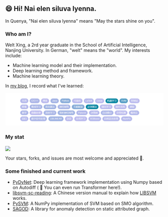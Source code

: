 ## :smile: Hi! Nai elen siluva lyenna.

In Quenya, "Nai elen siluva lyenna" means "May the stars shine on you".

### Who am I?

Welt Xing, a 2rd year graduate in the School of Artificial Intelligence, Nanjing University. In German, "welt" means the "world". My interests include:

- Machine learning model and their implementation.
- Deep learning method and framework.
- Machine learning theory.

In [my blog](https://xingcy.net), I record what I've learned:

<img src="tags.png" alt="1" style="zoom:67%;" />

### My stat

<img align="center" src="https://github-readme-stats.vercel.app/api?username=Kaslanarian&show_icons=true&count_private=true&hide=prs&theme=radical" border=0>

Your stars, forks, and issues are most welcome and appreciated :partying_face:.

### Some finished and current work

- [PyDyNet](https://github.com/Kaslanarian/PyDyNet): Deep learning framework implementation using Numpy based on Autodiff ( :star2: You can even run Transformer here!).
- [libsvm-sc-reading](https://github.com/Kaslanarian/libsvm-sc-reading): A Chinese version manual to explain how [LIBSVM](https://github.com/cjlin1/libsvm) works.
- [PySVM](https://github.com/Kaslanarian/PySVM): A NumPy implementation of SVM based on SMO algorithm.
- [SAGOD](https://github.com/Kaslanarian/SAGOD): A library for anomaly detection on static attributed graph.

